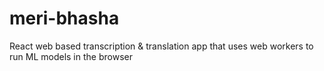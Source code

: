# meri-bhasha
 React web based transcription & translation app that uses web workers to run ML models in the browser
